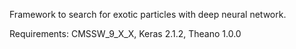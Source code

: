 Framework to search for exotic particles with deep neural network.

Requirements: CMSSW_9_X_X, Keras 2.1.2, Theano 1.0.0

